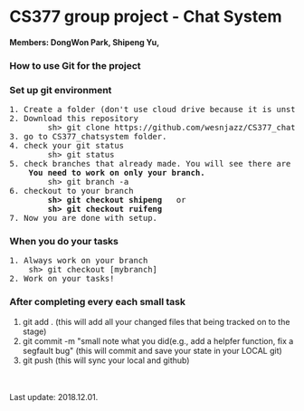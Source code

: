 # CS377 group project - Chat System
#### Members: DongWon Park, Shipeng Yu, 

### How to use Git for the project
### Set up git environment
<pre>
1. Create a folder (don't use cloud drive because it is unstable to work with github)
2. Download this repository
        sh> git clone https://github.com/wesnjazz/CS377_chatsystem.git
3. go to CS377_chatsystem folder.
4. check your git status
        sh> git status
5. check branches that already made. You will see there are individual branches for each member.
    <b>You need to work on only your branch.</b>
        sh> git branch -a
6. checkout to your branch
        <b>sh> git checkout shipeng</b>   or
        <b>sh> git checkout ruifeng</b>
7. Now you are done with setup.
</pre>

### When you do your tasks
<pre>
1. Always work on your branch
    sh> git checkout [mybranch]
2. Work on your tasks!
</pre>

### After completing every each small task
1. git add . (this will add all your changed files that being tracked on to the stage)
2. git commit -m "small note what you did(e.g., add a helpfer function, fix a segfault bug"
    (this will commit and save your state in your LOCAL git)
3. git push (this will sync your local and github)



<br><br>
Last update: 2018.12.01.
